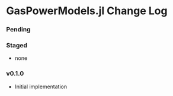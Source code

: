 GasPowerModels.jl Change Log
=======================

### Pending

### Staged
- none

### v0.1.0
- Initial implementation
